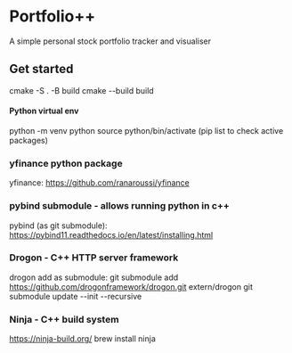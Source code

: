 # Portfolio++
A simple personal stock portfolio tracker and visualiser

## Get started
cmake -S . -B build
cmake --build build

#### Python virtual env
python -m venv python
source python/bin/activate
(pip list to check active packages)

### yfinance python package
yfinance: https://github.com/ranaroussi/yfinance

### pybind submodule - allows running python in c++
pybind (as git submodule): https://pybind11.readthedocs.io/en/latest/installing.html

### Drogon - C++ HTTP server framework
drogon add as submodule:
git submodule add https://github.com/drogonframework/drogon.git extern/drogon
git submodule update --init --recursive

### Ninja - C++ build system
https://ninja-build.org/
brew install ninja